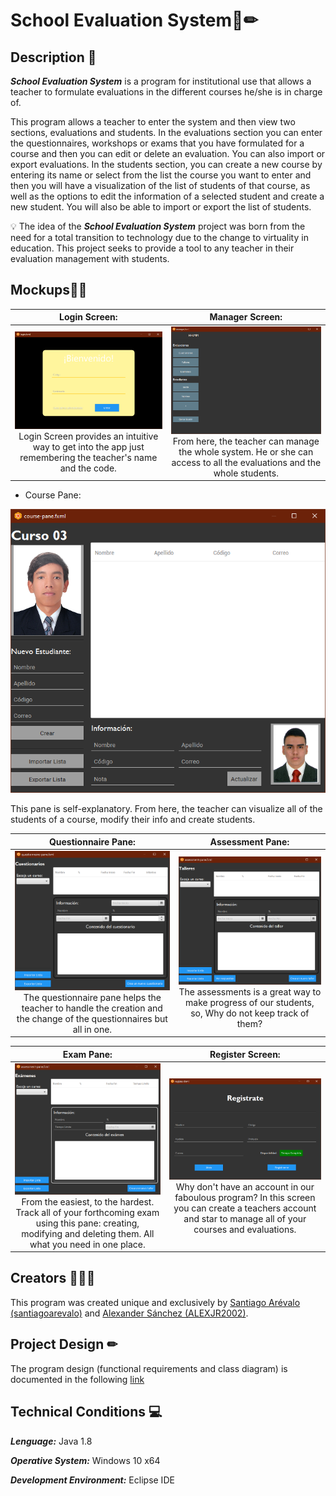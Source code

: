 # School Evaluation System📄✏
## **Description** 📑

***School Evaluation System*** is a program for institutional use that allows a teacher to formulate evaluations in the different courses he/she is in charge of.

This program allows a teacher to enter the system and then view two sections, evaluations and students. In the evaluations section you can enter the questionnaires, workshops or exams that you have formulated for a course and then you can edit or delete an evaluation. You can also import or export evaluations. In the students section, you can create a new course by entering its name or select from the list the course you want to enter and then you will have a visualization of the list of students of that course, as well as the options to edit the information of a selected student and create a new student. You will also be able to import or export the list of students.

💡 The idea of the ***School Evaluation System*** project was born from the need for a total transition to technology due to the change to virtuality in education. This project seeks to provide a tool to any teacher in their evaluation management with students.

## Mockups🔲💭
|Login Screen:|Manager Screen:|
|:-------------------------:|:-------------------------:|
![Image](https://github.com/ALEXJR2002/school-evaluation-system/blob/master/img/mockups/login.png) Login Screen provides an intuitive way to get into the app just remembering the teacher's name and the code.| ![Image](https://github.com/ALEXJR2002/school-evaluation-system/blob/master/img/mockups/manager.png) From here, the teacher can manage the whole system. He or she can access to all the evaluations and the whole students.

* Course Pane:

![Image](https://github.com/ALEXJR2002/school-evaluation-system/blob/master/img/mockups/course%20pane.png) 

This pane is self-explanatory. From here, the teacher can visualize all of the students of a course, modify their info and create students.

|Questionnaire Pane:|Assessment Pane:|
|:-------------------------:|:-------------------------:|
![Image](https://github.com/ALEXJR2002/school-evaluation-system/blob/master/img/mockups/questionnaire%20pane.png) The questionnaire pane helps the teacher to handle the creation and the change of the questionnaires but all in one.|![Image](https://github.com/ALEXJR2002/school-evaluation-system/blob/master/img/mockups/assessment%20pane.png) The assessments is a great way to make progress of our students, so, Why do not keep track of them?

|Exam Pane:|Register Screen:|
|:-------------------------:|:-------------------------:|
![Image](https://github.com/ALEXJR2002/school-evaluation-system/blob/master/img/mockups/exam%20pane.png) From the easiest, to the hardest. Track all of your forthcoming exam using this pane: creating, modifying and deleting them. All what you need in one place. |![Image](https://github.com/ALEXJR2002/school-evaluation-system/blob/master/img/mockups/register.png) Why don't have an account in our faboulous program? In this screen you can create a teachers account and star to manage all of your courses and evaluations.


## Creators 👨🏻‍💻
This program was created unique and exclusively by [Santiago Arévalo (santiagoarevalo)](https://github.com/santiagoarevalo) and [Alexander Sánchez (ALEXJR2002)](https://github.com/ALEXJR2002).

## **Project Design** ✏
The program design (functional requirements and class diagram) is documented in the following [link](https://github.com/ALEXJR2002/school-evaluation-system/blob/master/docs/Ar%C3%A9valo%20-%20S%C3%A1nchez.pdf)

## **Technical Conditions** 💻
***Lenguage:*** Java 1.8

***Operative System:*** Windows 10 x64 

***Development Environment:*** Eclipse IDE
